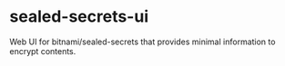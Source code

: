 # sealed-secrets-ui
Web UI for bitnami/sealed-secrets that provides minimal information to encrypt contents.
